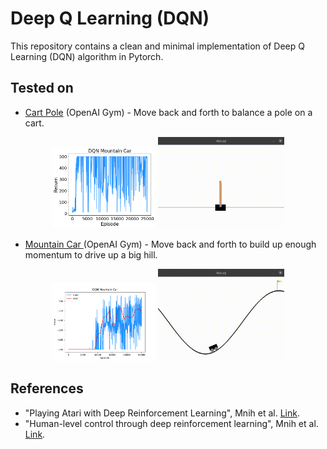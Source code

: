 # Deep Q Learning (DQN)
This repository contains a clean and minimal implementation of Deep Q Learning (DQN) algorithm in Pytorch.

## Tested on
* [Cart Pole](https://www.gymlibrary.dev/environments/classic_control/cart_pole/) (OpenAI Gym) - Move back and forth to balance a pole on a cart.

<p align="center">
<img src=".media/dqn_cartpole.png" width="33%"/>
<img src=".media/dqn_cartpole.gif" width="40%"/>
</p>

* [Mountain Car ](https://www.gymlibrary.dev/environments/classic_control/mountain_car/) (OpenAI Gym) - Move back and forth to build up enough momentum to drive up a big hill.

<p align="center">
<img src=".media/dqn_mountain_car.png" width="33%"/>
<img src=".media/dqn_mountain_car.gif" width="40%"/>
</p>

## References
* "Playing Atari with Deep Reinforcement Learning", Mnih et al. [Link](https://www.cs.toronto.edu/~vmnih/docs/dqn.pdf).
* "Human-level control through deep reinforcement learning", Mnih et al. [Link](https://web.stanford.edu/class/psych209/Readings/MnihEtAlHassibis15NatureControlDeepRL.pdf).

